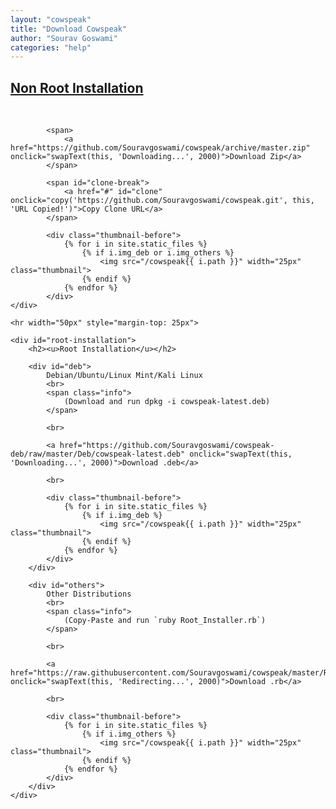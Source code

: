 ```yaml
---
layout: "cowspeak"
title: "Download Cowspeak"
author: "Sourav Goswami"
categories: "help"
---
```


<div id="installation">
	<div id="non-root-installation">
		<h2><u>Non Root Installation</u></h2>
			<br>

			<span>
				<a href="https://github.com/Souravgoswami/cowspeak/archive/master.zip" onclick="swapText(this, 'Downloading...', 2000)">Download Zip</a>
			</span>

			<span id="clone-break">
				<a href="#" id="clone" onclick="copy('https://github.com/Souravgoswami/cowspeak.git', this, 'URL Copied!')">Copy Clone URL</a>
			</span>

			<div class="thumbnail-before">
				{% for i in site.static_files %}
					{% if i.img_deb or i.img_others %}
						<img src="/cowspeak{{ i.path }}" width="25px" class="thumbnail">
					{% endif %}
				{% endfor %}
			</div>
	</div>

	<hr width="50px" style="margin-top: 25px">

	<div id="root-installation">
		<h2><u>Root Installation</u></h2>

		<div id="deb">
			Debian/Ubuntu/Linux Mint/Kali Linux
			<br>
			<span class="info">
				(Download and run dpkg -i cowspeak-latest.deb)
			</span>

			<br>

			<a href="https://github.com/Souravgoswami/cowspeak-deb/raw/master/Deb/cowspeak-latest.deb" onclick="swapText(this, 'Downloading...', 2000)">Download .deb</a>

			<br>

			<div class="thumbnail-before">
				{% for i in site.static_files %}
					{% if i.img_deb %}
						<img src="/cowspeak{{ i.path }}" width="25px" class="thumbnail">
					{% endif %}
				{% endfor %}
			</div>
		</div>

		<div id="others">
			Other Distributions
			<br>
			<span class="info">
				(Copy-Paste and run `ruby Root_Installer.rb`)
			</span>

			<br>

			<a href="https://raw.githubusercontent.com/Souravgoswami/cowspeak/master/Root_Installer.rb" onclick="swapText(this, 'Redirecting...', 2000)">Download .rb</a>

			<br>

			<div class="thumbnail-before">
				{% for i in site.static_files %}
					{% if i.img_others %}
						<img src="/cowspeak{{ i.path }}" width="25px" class="thumbnail">
					{% endif %}
				{% endfor %}
			</div>
		</div>
	</div>
</div>
